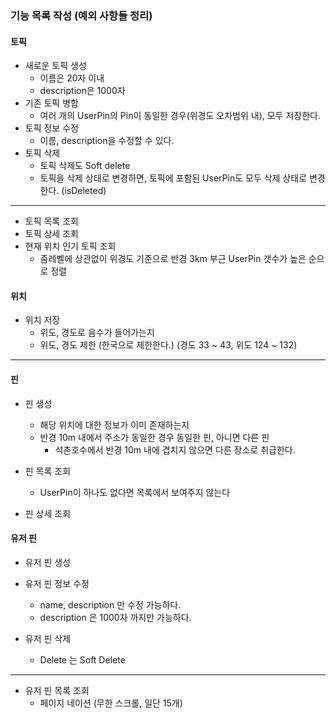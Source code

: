 ### 기능 목록 작성 (예외 사항들 정리)

#### 토픽

- 새로운 토픽 생성
  - 이름은 20자 이내
  - description은 1000자
- 기존 토픽 병합
  - 여러 개의 UserPin의 Pin이 동일한 경우(위경도 오차범위 내), 모두 저장한다.
- 토픽 정보 수정
  - 이름, description을 수정할 수 있다.
- 토픽 삭제
  - 토픽 삭제도 Soft delete
  - 토픽을 삭제 상태로 변경하면, 토픽에 포함된 UserPin도 모두 삭제 상태로 변경한다. (isDeleted)

--- 

- 토픽 목록 조회
- 토픽 상세 조회
- 현재 위치 인기 토픽 조회
  - 줌레벨에 상관없이 위경도 기준으로 반경 3km 부근 UserPin 갯수가 높은 순으로 정렬

#### 위치

- 위치 저장
  - 위도, 경도로 음수가 들어가는지
  - 위도, 경도 제한 (한국으로 제한한다.) (경도 33 ~ 43, 위도 124 ~ 132)

--------

#### 핀

- 핀 생성
  - 해당 위치에 대한 정보가 이미 존재하는지
  - 반경 10m 내에서 주소가 동일한 경우 동일한 핀, 아니면 다른 핀
    - 석촌호수에서 반경 10m 내에 겹치지 않으면 다른 장소로 취급한다.

- 핀 목록 조회
  - UserPin이 하나도 없다면 목록에서 보여주지 않는다

- 핀 상세 조회

#### 유저 핀 

- 유저 핀 생성

- 유저 핀 정보 수정
  - name, description 만 수정 가능하다. 
  - description 은 1000자 까지만 가능하다. 

- 유저 핀 삭제
  - Delete 는 Soft Delete

---

- 유저 핀 목록 조회
  - 페이지 네이션 (무한 스크롤, 일단 15개)

